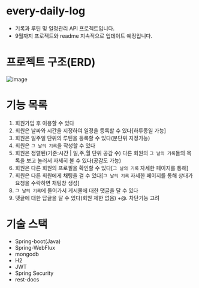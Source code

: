 # every-daily-log 

- 기록과 루틴 및 일정관리 API 프로젝트입니다.
- 9월까지 프로젝트와 readme 지속적으로 업데이트 예정입니다.
  
# 프로젝트 구조(ERD) <br>
![image](https://github.com/user-attachments/assets/cdd90f74-b2ac-4040-ae76-6b69ae91c8b3)



# 기능 목록
01. 회원가입 후 이용할 수 있다
02. 회원은 날짜와 시간을 지정하여 일정을 등록할 수 있다[하루종일 가능]
03. 회원은 일주일 단위의 루틴을 등록할 수 있다(분단위 지정가능)
04. 회원은 `그 날의 기록`을 작성할 수 있다
05. 회원은 정렬된(기준:시간 | 일,주,월 단위 공감 수) 다른 회원의 `그 날의 기록`들의 목록을 보고 눌러서 자세히 볼 수 있다(공감도 가능)
06. 회원은 다른 회원의 프로필을 확인할 수 있다[`그 날의 기록` 자세한 페이지를 통해]
07. 회원은 다른 회원에게 채팅을 걸 수 있다[`그 날의 기록` 자세한 페이지를 통해 상대가 요청을 수락하면 채팅창 생성]
08. `그 날의 기록`에 들어가서 게시물에 대한 댓글을 달 수 있다
09. 댓글에 대한 답글을 달 수 있다(회원 제한 없음)
+@. 차단기능 고려



# 기술 스택
- Spring-boot(Java)
- Spring-WebFlux
- mongodb
- H2
- JWT
- Spring Security
- rest-docs

